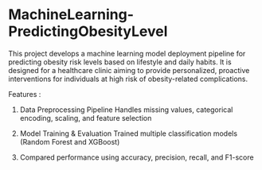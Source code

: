 # MachineLearning-PredictingObesityLevel
This project develops a machine learning model deployment pipeline for predicting obesity risk levels based on lifestyle and daily habits. It is designed for a healthcare clinic aiming to provide personalized, proactive interventions for individuals at high risk of obesity-related complications.

 Features :
1. Data Preprocessing Pipeline
   Handles missing values, categorical encoding, scaling, and feature selection
   
3. Model Training & Evaluation
   Trained multiple classification models (Random Forest and XGBoost)

4. Compared performance using accuracy, precision, recall, and F1-score
